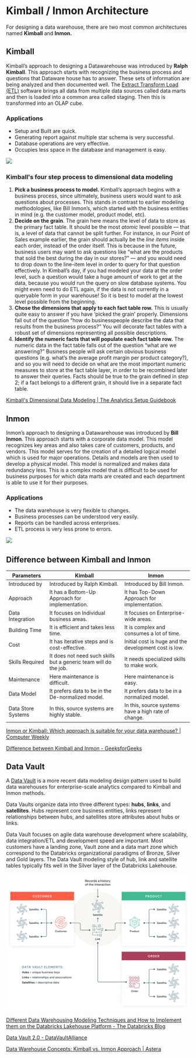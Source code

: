 # Kimball / Inmon Architecture

For designing a data warehouse, there are two most common architectures named **Kimball** and **Inmon.**

## Kimball

Kimball’s approach to designing a Datawarehouse was introduced by **Ralph Kimball**. This approach starts with recognizing the business process and questions that Dataware house has to answer. These sets of information are being analyzed and then documented well. The [Extract Transform Load (ETL)](https://www.geeksforgeeks.org/etl-process-in-data-warehouse/) software brings all data from multiple data sources called data marts and then is loaded into a common area called staging. Then this is transformed into an OLAP cube.

### Applications

- Setup and Built are quick.
- Generating report against multiple star schema is very successful.
- Database operations are very effective.
- Occupies less space in the database and management is easy.

![](https://media.geeksforgeeks.org/wp-content/uploads/20200717001130/Kimball.png)

### Kimball's four step process to dimensional data modeling

1. **Pick a business process to model.** Kimball’s approach begins with a business process, since ultimately, business users would want to ask questions about processes. This stands in contrast to earlier modeling methodologies, like Bill Inmon’s, which started with the business entities in mind (e.g. the customer model, product model, etc).
2. **Decide on the grain**. The grain here means the level of data to store as the primary fact table. It should be the most _atomic_ level possible — that is, a level of data that cannot be split further. For instance, in our Point of Sales example earlier, the grain should actually be the _line items_ inside each order, instead of the order itself. This is because in the future, business users may want to ask questions like “what are the products that sold the best during the day in our stores?” — and you would need to drop down to the line-item level in order to query for that question effectively. In Kimball’s day, if you had modeled your data at the order level, such a question would take a huge amount of work to get at the data, because you would run the query on slow database systems. You might even need to do ETL again, if the data is not currently in a queryable form in your warehouse! So it is best to model at the lowest level possible from the beginning.
3. **Chose the dimensions that apply to each fact table row.** This is usually quite easy to answer if you have ‘picked the grain’ properly. Dimensions fall out of the question “how do businesspeople describe the data that results from the business process?” You will decorate fact tables with a robust set of dimensions representing all possible descriptions.
4. **Identify the numeric facts that will populate each fact table row.** The numeric data in the fact table falls out of the question “what are we answering?” Business people will ask certain obvious business questions (e.g. what’s the average profit margin per product category?), and so you will need to decide on what are the most important numeric measures to store at the fact table layer, in order to be recombined later to answer their queries. Facts should be true to the grain defined in step 2; if a fact belongs to a different grain, it should live in a separate fact table.

[Kimball's Dimensional Data Modeling | The Analytics Setup Guidebook](https://www.holistics.io/books/setup-analytics/kimball-s-dimensional-data-modeling/)

## Inmon

Inmon’s approach to designing a Datawarehouse was introduced by **Bill Inmon**. This approach starts with a corporate data model. This model recognizes key areas and also takes care of customers, products, and vendors. This model serves for the creation of a detailed logical model which is used for major operations. Details and models are then used to develop a physical model. This model is normalized and makes data redundancy less. This is a complex model that is difficult to be used for business purposes for which data marts are created and each department is able to use it for their purposes.

### Applications

- The data warehouse is very flexible to changes.
- Business processes can be understood very easily.
- Reports can be handled across enterprises.
- ETL process is very less prone to errors.

![](https://media.geeksforgeeks.org/wp-content/uploads/20200717001348/Inmon.png)

## Difference between Kimball and Inmon

| Parameters | Kimball | Inmon |
| --- | --- | --- |
| Introduced by | Introduced by Ralph Kimball. | Introduced by Bill Inmon. |
| Approach | It has a Bottom-Up Approach for implementation. | It has Top-Down Approach for implementation. |
| Data Integration | It focuses on Individual business areas. | It focuses on Enterprise-wide areas. |
| Building Time | It is efficient and takes less time. | It is complex and consumes a lot of time. |
| Cost | It has iterative steps and is cost-effective. | Initial cost is huge and the development cost is low. |
| Skills Required | It does not need such skills but a generic team will do the job. | It needs specialized skills to make work. |
| Maintenance | Here maintenance is difficult. | Here maintenance is easy. |
| Data Model | It prefers data to be in the De-normalized model. | It prefers data to be in a normalized model. |
| Data Store Systems | In this, source systems are highly stable. | In this, source systems have a high rate of change. |

[Inmon or Kimball: Which approach is suitable for your data warehouse? | Computer Weekly](https://www.computerweekly.com/tip/Inmon-or-Kimball-Which-approach-is-suitable-for-your-data-warehouse)

[Difference between Kimball and Inmon - GeeksforGeeks](https://www.geeksforgeeks.org/difference-between-kimball-and-inmon/)

## Data Vault

A [Data Vault](https://www.databricks.com/glossary/data-vault) is a more recent data modeling design pattern used to build data warehouses for enterprise-scale analytics compared to Kimball and Inmon methods.

Data Vaults organize data into three different types: **hubs**, **links**, and **satellites**. Hubs represent core business entities, links represent relationships between hubs, and satellites store attributes about hubs or links.

Data Vault focuses on agile data warehouse development where scalability, data integration/ETL and development speed are important. Most customers have a landing zone, Vault zone and a data mart zone which correspond to the Databricks organizational paradigms of Bronze, Silver and Gold layers. The Data Vault modeling style of hub, link and satellite tables typically fits well in the Silver layer of the Databricks Lakehouse.

![A diagram showing how Data Vault modeling works, with hubs, links, and satellites connecting to one another.](../../media/Pasted%20image%2020230320193615.png)

[Different Data Warehousing Modeling Techniques and How to Implement them on the Databricks Lakehouse Platform - The Databricks Blog](https://www.databricks.com/blog/2022/06/24/data-warehousing-modeling-techniques-and-their-implementation-on-the-databricks-lakehouse-platform.html)

[Data Vault 2.0 - DataVaultAlliance](https://datavaultalliance.com/)

[Data Warehouse Concepts: Kimball vs. Inmon Approach | Astera](https://www.astera.com/type/blog/data-warehouse-concepts/)
